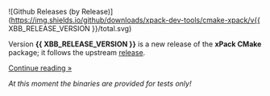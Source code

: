 ![Github Releases (by Release)](https://img.shields.io/github/downloads/xpack-dev-tools/cmake-xpack/v{{ XBB_RELEASE_VERSION }}/total.svg)

Version **{{ XBB_RELEASE_VERSION }}** is a new release of the **xPack CMake** package; it follows the upstream [release](https://github.com/Kitware/CMake/releases/tag/vX.Y.Z/).

[Continue reading »](will-be-updated-shortly)

_At this moment the binaries are provided for tests only!_
